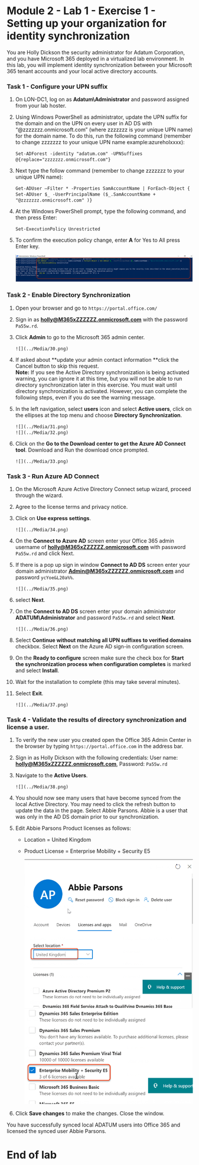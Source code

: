 # Module 2 - Lab 1 - Exercise 1 - Setting up your organization for identity synchronization 

You are Holly Dickson the security administrator for Adatum Corporation, and you have Microsoft 365 deployed in a virtualized lab environment. In this lab, you will implement identity synchronization between your Microsoft 365 tenant accounts and your local active directory accounts.

### Task 1 - Configure your UPN suffix

1.	On LON-DC1, log on as **Adatum\Administrator** and password assigned from your lab hoster.
2.	Using Windows PowerShell as administrator, update the UPN suffix for the domain and on the UPN on every user in AD DS with “@zzzzzzz.onmicrosoft.com” (where zzzzzzz is your unique UPN name) for the domain name. To do this, run the following command (remember to change zzzzzzz to your unique UPN name example:azureholxxxx):

    	Set-ADForest -identity "adatum.com" -UPNSuffixes @{replace="zzzzzzz.onmicrosoft.com"}  
3.	Next type the follow command (remember to change zzzzzzz to your unique UPN name): 

		Get-ADUser –Filter * -Properties SamAccountName | ForEach-Object { Set-ADUser $_ -UserPrincipalName ($_.SamAccountName + "@zzzzzzz.onmicrosoft.com" )}
4.	At the Windows PowerShell prompt, type the following command, and then press Enter:

		Set-ExecutionPolicy Unrestricted  
5.	To confirm the execution policy change, enter **A** for Yes to All press Enter key.

		
	  ![](../Media/29.png)
	
### Task 2 - Enable Directory Synchronization

1.	Open your browser and go to `https://portal.office.com/`   
2.	Sign in as **holly@M365xZZZZZZ.onmicrosoft.com** with the password `Pa55w.rd`.    
3.	Click **Admin** to go to the Microsoft 365 admin center.

		![](../Media/30.png)
	
5.	If asked about **update your admin contact information **click the Cancel button to skip this request.  
	**Note:** If you see the Active Directory synchronization is being activated warning, you can ignore it at this time, but you will not be able to run directory synchronization later in this exercise. You must wait until directory synchronization is activated. However, you can complete the following steps, even if you do see the warning message.  
5.	In the left navigation, select **users** icon and select **Active users**, click on the ellipses at the top menu and choose **Directory Synchronization**.

		![](../Media/31.png) 
		![](../Media/32.png)
7.	Click on the **Go to the Download center to get the Azure AD Connect tool**.   Download and Run the download once prompted.

		![](../Media/33.png)
    
### Task 3 - Run Azure AD Connect

1.	On the Microsoft Azure Active Directory Connect setup wizard, proceed through the wizard. 
2.	Agree to the license terms and privacy notice.
3.	Click on **Use express settings**.

		![](../Media/34.png)
5.	On the **Connect to Azure AD** screen enter your Office 365 admin username of **holly@M365xZZZZZZ.onmicrosoft.com** with password `Pa55w.rd` and click Next.   
6.	If there is a pop up sign in window **Connect to AD DS** screen enter your domain administrator **Admin@M365xZZZZZZ.onmicrosoft.com** and password `ycYoe&L20a%%`.

		![](../Media/35.png)
8.	select **Next**.   
9.	On the **Connect to AD DS** screen enter your domain administrator **ADATUM\Administrator** and password `Pa55w.rd` and select **Next**.

		![](../Media/36.png)
11.	Select **Continue without matching all UPN suffixes to verified domains** checkbox. Select **Next** on the Azure AD sign-in configuration screen.   
12.	On the **Ready to configure** screen make sure the check box for **Start the synchronization process when configuration completes** is marked and select **Install**.   
13.	Wait for the installation to complete (this may take several minutes).   
14.	Select **Exit**.   

		![](../Media/37.png)

### Task 4 - Validate the results of directory synchronization and license a user. 

1.	To verify the new user you created open the Office 365 Admin Center in the browser by typing `https://portal.office.com` in the address bar.  
2.	Sign in as Holly Dickson with the following credentials:  User name: **holly@M365xZZZZZZ.onmicrosoft.com**, Password: `Pa55w.rd`  
3.	Navigate to the **Active Users**.  

		![](../Media/38.png)
5.	You should now see many users that have become synced from the local Active Directory.  You may need to click the refresh button to update the data in the page.  Select Abbie Parsons.  Abbie is a user that was only in the AD DS domain prior to our synchronization. 
6.	Edit Abbie Parsons Product licenses as follows: 
	- Location = United Kingdom
	- Product License = Enterprise Mobility + Security E5

		![](../Media/39.png)
		![](../Media/40.png)
7.	Click **Save changes** to make the changes. Close the window.

You have successfully synced local ADATUM users into Office 365 and licensed the synced user Abbie Parsons.

# End of lab  

 
